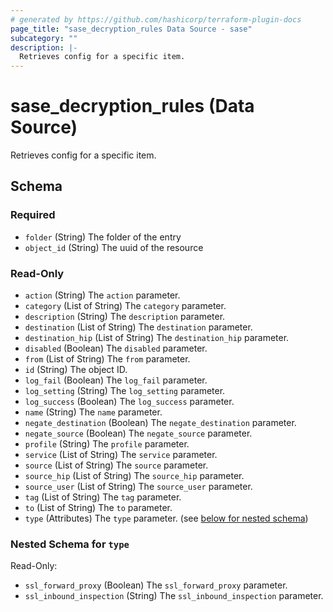 ```yaml
---
# generated by https://github.com/hashicorp/terraform-plugin-docs
page_title: "sase_decryption_rules Data Source - sase"
subcategory: ""
description: |-
  Retrieves config for a specific item.
---
```


# sase_decryption_rules (Data Source)

Retrieves config for a specific item.



<!-- schema generated by tfplugindocs -->
## Schema

### Required

- `folder` (String) The folder of the entry
- `object_id` (String) The uuid of the resource

### Read-Only

- `action` (String) The `action` parameter.
- `category` (List of String) The `category` parameter.
- `description` (String) The `description` parameter.
- `destination` (List of String) The `destination` parameter.
- `destination_hip` (List of String) The `destination_hip` parameter.
- `disabled` (Boolean) The `disabled` parameter.
- `from` (List of String) The `from` parameter.
- `id` (String) The object ID.
- `log_fail` (Boolean) The `log_fail` parameter.
- `log_setting` (String) The `log_setting` parameter.
- `log_success` (Boolean) The `log_success` parameter.
- `name` (String) The `name` parameter.
- `negate_destination` (Boolean) The `negate_destination` parameter.
- `negate_source` (Boolean) The `negate_source` parameter.
- `profile` (String) The `profile` parameter.
- `service` (List of String) The `service` parameter.
- `source` (List of String) The `source` parameter.
- `source_hip` (List of String) The `source_hip` parameter.
- `source_user` (List of String) The `source_user` parameter.
- `tag` (List of String) The `tag` parameter.
- `to` (List of String) The `to` parameter.
- `type` (Attributes) The `type` parameter. (see [below for nested schema](#nestedatt--type))

<a id="nestedatt--type"></a>
### Nested Schema for `type`

Read-Only:

- `ssl_forward_proxy` (Boolean) The `ssl_forward_proxy` parameter.
- `ssl_inbound_inspection` (String) The `ssl_inbound_inspection` parameter.


